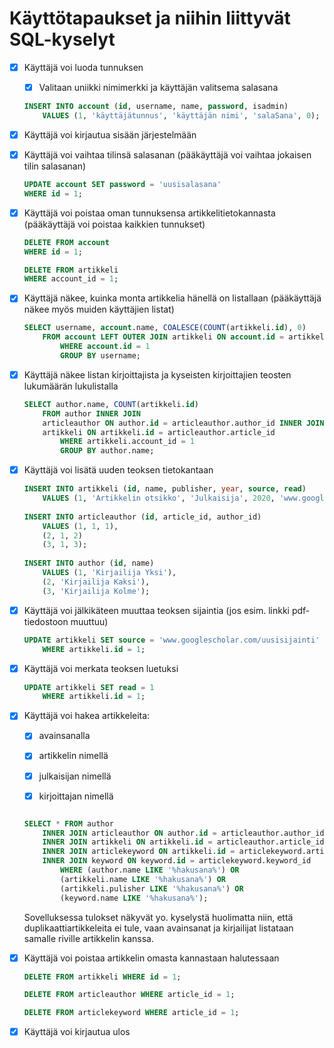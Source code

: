 # Käyttötapaukset ja niihin liittyvät SQL-kyselyt

- [x] Käyttäjä voi luoda tunnuksen

    - [x] Valitaan uniikki nimimerkki ja käyttäjän valitsema salasana
    
    ```sql
    INSERT INTO account (id, username, name, password, isadmin) 
        VALUES (1, 'käyttäjätunnus', 'käyttäjän nimi', 'salaSana', 0);
    ```

- [x] Käyttäjä voi kirjautua sisään järjestelmään

- [x] Käyttäjä voi vaihtaa tilinsä salasanan (pääkäyttäjä voi vaihtaa jokaisen tilin salasanan)

    ```sql
    UPDATE account SET password = 'uusisalasana'
    WHERE id = 1;
    ```
    
- [x] Käyttäjä voi poistaa oman tunnuksensa artikkelitietokannasta (pääkäyttäjä voi poistaa kaikkien tunnukset)

    ```sql
    DELETE FROM account 
    WHERE id = 1;
    
    DELETE FROM artikkeli
    WHERE account_id = 1;
    ```
    
- [x] Käyttäjä näkee, kuinka monta artikkelia hänellä on listallaan (pääkäyttäjä näkee myös muiden käyttäjien listat)

    ```sql
    SELECT username, account.name, COALESCE(COUNT(artikkeli.id), 0)
        FROM account LEFT OUTER JOIN artikkeli ON account.id = artikkeli.account_id
            WHERE account.id = 1
            GROUP BY username;
    ```
    
- [x] Käyttäjä näkee listan kirjoittajista ja kyseisten kirjoittajien teosten lukumäärän lukulistalla

    ```sql
    SELECT author.name, COUNT(artikkeli.id)
        FROM author INNER JOIN
        articleauthor ON author.id = articleauthor.author_id INNER JOIN
        artikkeli ON artikkeli.id = articleauthor.article_id
            WHERE artikkeli.account_id = 1
            GROUP BY author.name;
     ```

- [x] Käyttäjä voi lisätä uuden teoksen tietokantaan

    ```sql
    INSERT INTO artikkeli (id, name, publisher, year, source, read)
        VALUES (1, 'Artikkelin otsikko', 'Julkaisija', 2020, 'www.googlescholar.com/artikkeli', 0);
        
    INSERT INTO articleauthor (id, article_id, author_id) 
        VALUES (1, 1, 1),
        (2, 1, 2)
        (3, 1, 3);
        
    INSERT INTO author (id, name)
        VALUES (1, 'Kirjailija Yksi'),
        (2, 'Kirjailija Kaksi'),
        (3, 'Kirjailija Kolme');
    ```

- [x] Käyttäjä voi jälkikäteen muuttaa teoksen sijaintia (jos esim. linkki pdf-tiedostoon muuttuu)

    ```sql
    UPDATE artikkeli SET source = 'www.googlescholar.com/uusisijainti'
        WHERE artikkeli.id = 1;
    ```

- [x] Käyttäjä voi merkata teoksen luetuksi

    ```sql
    UPDATE artikkeli SET read = 1
        WHERE artikkeli.id = 1;
    ```

- [x] Käyttäjä voi hakea artikkeleita:

    - [x] avainsanalla

    - [x] artikkelin nimellä

    - [x] julkaisijan nimellä

    - [x] kirjoittajan nimellä
    
    ```sql

    SELECT * FROM author
        INNER JOIN articleauthor ON author.id = articleauthor.author_id
        INNER JOIN artikkeli ON artikkeli.id = articleauthor.article_id
        INNER JOIN articlekeyword ON artikkeli.id = articlekeyword.article_id
        INNER JOIN keyword ON keyword.id = articlekeyword.keyword_id
            WHERE (author.name LIKE '%hakusana%') OR 
            (artikkeli.name LIKE '%hakusana%') OR
            (artikkeli.pulisher LIKE '%hakusana%') OR
            (keyword.name LIKE '%hakusana%');
     ```
     
     Sovelluksessa tulokset näkyvät yo. kyselystä huolimatta niin, että duplikaattiartikkeleita ei tule, vaan avainsanat ja kirjailijat listataan samalle riville artikkelin kanssa. 

- [x] Käyttäjä voi poistaa artikkelin omasta kannastaan halutessaan

    ```sql
    DELETE FROM artikkeli WHERE id = 1;
    
    DELETE FROM articleauthor WHERE article_id = 1;
    
    DELETE FROM articlekeyword WHERE article_id = 1;
    ```

- [x] Käyttäjä voi kirjautua ulos
